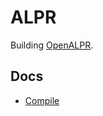 # ALPR

Building [OpenALPR](https://github.com/openalpr/openalpr).

## Docs

* [Compile](/docs/compile)

